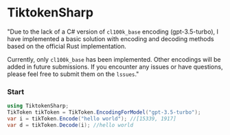 # TiktokenSharp

"Due to the lack of a C# version of `cl100k_base` encoding (gpt-3.5-turbo), I have implemented a basic solution with encoding and decoding methods based on the official Rust implementation.

Currently, only `cl100k_base` has been implemented. Other encodings will be added in future submissions. If you encounter any issues or have questions, please feel free to submit them on the `lssues`."

### Start

```csharp
using TiktokenSharp;
TikToken tikToken = TikToken.EncodingForModel("gpt-3.5-turbo");
var i = tikToken.Encode("hello world"); //[15339, 1917]
var d = tikToken.Decode(i); //hello world
```
